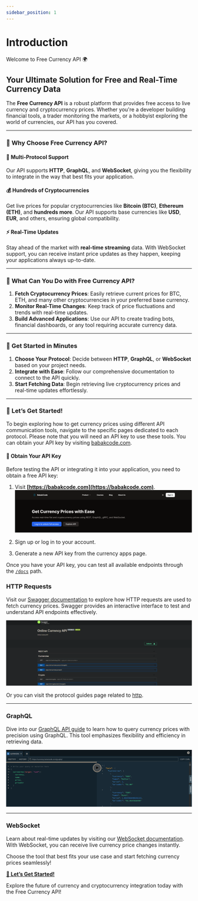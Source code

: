 ```yaml
---
sidebar_position: 1
---
```


# Introduction

Welcome to Free Currency API 🌍

## Your Ultimate Solution for Free and Real-Time Currency Data

The **Free Currency API** is a robust platform that provides free access to live currency and cryptocurrency prices. Whether you're a developer building financial tools, a trader monitoring the markets, or a hobbyist exploring the world of currencies, our API has you covered.

---

### 🌟 **Why Choose Free Currency API?**

#### 🚀 **Multi-Protocol Support**
Our API supports **HTTP**, **GraphQL**, and **WebSocket**, giving you the flexibility to integrate in the way that best fits your application.

#### 💰 **Hundreds of Cryptocurrencies**
Get live prices for popular cryptocurrencies like **Bitcoin (BTC)**, **Ethereum (ETH)**, and **hundreds more**. Our API supports base currencies like **USD**, **EUR**, and others, ensuring global compatibility.

#### ⚡ **Real-Time Updates**
Stay ahead of the market with **real-time streaming** data. With WebSocket support, you can receive instant price updates as they happen, keeping your applications always up-to-date.

---

### 📖 **What Can You Do with Free Currency API?**

1. **Fetch Cryptocurrency Prices**: Easily retrieve current prices for BTC, ETH, and many other cryptocurrencies in your preferred base currency.
2. **Monitor Real-Time Changes**: Keep track of price fluctuations and trends with real-time updates.
3. **Build Advanced Applications**: Use our API to create trading bots, financial dashboards, or any tool requiring accurate currency data.

---

### 🔧 **Get Started in Minutes**

1. **Choose Your Protocol**: Decide between **HTTP**, **GraphQL**, or **WebSocket** based on your project needs.
2. **Integrate with Ease**: Follow our comprehensive documentation to connect to the API quickly.
3. **Start Fetching Data**: Begin retrieving live cryptocurrency prices and real-time updates effortlessly.

---

### 🚀 **Let’s Get Started!**
To begin exploring how to get currency prices using different API communication tools, navigate to the specific pages dedicated to each protocol. Please note that you will need an API key to use these tools. You can obtain your API key by visiting [babakcode.com](https://babakcode.com).

#### 🔑 **Obtain Your API Key**
Before testing the API or integrating it into your application, you need to obtain a free API key:
1. Visit **[https://babakcode.com](https://babakcode.com)**.
   ![api BabakCode com](./features/img/api-babakcode-com-01.png)

2. Sign up or log in to your account.
3. Generate a new API key from the currency apps page.

Once you have your API key, you can test all available endpoints through the  [`/docs`](https://currency.babakcode.com/docs) path.

### HTTP Requests

Visit our [Swagger documentation](/docs) to explore how HTTP requests are used to fetch currency prices. Swagger provides an interactive interface to test and understand API endpoints effectively.

![Swagger HTTP API Example](./features/img/swagger.png)

Or you can visit the protocol guides page related to [http](/doc/protocol-guides/http).

---

### GraphQL

Dive into our [GraphQL API guide](/doc/protocol-guides/graphql) to learn how to query currency prices with precision using GraphQL. This tool emphasizes flexibility and efficiency in retrieving data.

![GraphQL Example](./features/img/graphql.png)

---

### WebSocket

Learn about real-time updates by visiting our [WebSocket documentation](/doc/protocol-guides/web-socket). With WebSocket, you can receive live currency price changes instantly.


Choose the tool that best fits your use case and start fetching currency prices seamlessly!


**[🚀 Let’s Get Started!](/doc/category/main-features)**

Explore the future of currency and cryptocurrency integration today with the Free Currency API!  
